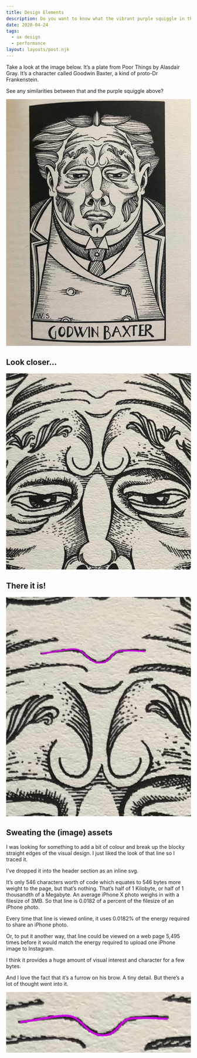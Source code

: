 ```yaml
---
title: Design Elements
description: Do you want to know what the vibrant purple squiggle in the header is all about?
date: 2020-04-24
tags:
  - ux design
  - performance
layout: layouts/post.njk
---
```


Take a look at the image below. It’s a plate from Poor Things by Alasdair Gray. It’s a character called Goodwin Baxter, a kind of proto-Dr Frankenstein.

See any similarities between that and the purple squiggle above?

<img src="img/godwin-baxter-plate.jpg" loading="lazy" alt="Plate of Godwin Baxter from Poor Things by Alasdair Gray" />


## Look closer...

<img src="img/godwin-baxter-zoom-level-1.jpg" loading="lazy" alt="Extract of Plate of Godwin Baxter from Poor Things by Alasdair Gray" />


## There it is!

<img src="img/godwin-baxter-zoom-level-2.jpg" loading="lazy" alt="Extract of Plate of Godwin Baxter from Poor Things by Alasdair Gray showing pink traced line" />


## Sweating the (image) assets


I was looking for something to add a bit of colour and break up the blocky straight edges of the visual design. I just liked the look of that line so I traced it.

I’ve dropped it into the header section as an inline svg.

It’s only 546 characters worth of code which equates to 546 bytes more weight to the page, but that’s nothing. That’s half of 1 Kilobyte, or half of 1 thousandth of a Megabyte. An average iPhone X photo weighs in with a filesize of 3MB. So that line is 0.0182 of a percent of the filesize of an iPhone photo.

Every time that line is viewed online, it uses 0.0182% of the energy required to share an iPhone photo.

Or, to put it another way, that line could be viewed on a web page 5,495 times before it would match the energy required to upload one iPhone image to Instagram.

I think it provides a huge amount of visual interest and character for a few bytes.

And I love the fact that it’s a furrow on his brow. A tiny detail. But there’s a lot of thought went into it.

<img src="img/godwin-baxter-zoom-level-3.jpg" loading="lazy" alt="Extract of Plate of Godwin Baxter from Poor Things by Alasdair Gray showing pink traced line" />